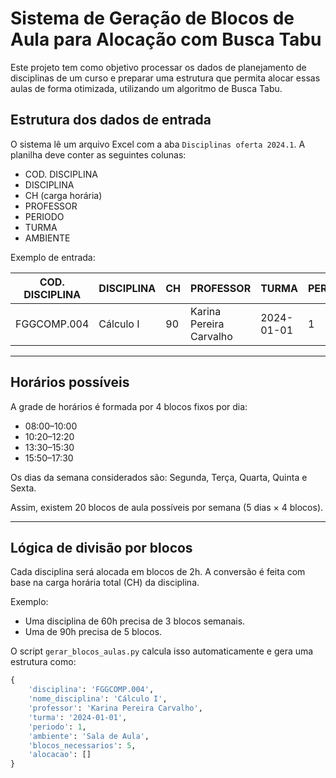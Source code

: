 # Sistema de Geração de Blocos de Aula para Alocação com Busca Tabu

Este projeto tem como objetivo processar os dados de planejamento de disciplinas de um curso e preparar uma estrutura que permita alocar essas aulas de forma otimizada, utilizando um algoritmo de Busca Tabu.

## Estrutura dos dados de entrada

O sistema lê um arquivo Excel com a aba `Disciplinas oferta 2024.1`. A planilha deve conter as seguintes colunas:

- COD. DISCIPLINA
- DISCIPLINA
- CH (carga horária)
- PROFESSOR
- PERIODO
- TURMA
- AMBIENTE

Exemplo de entrada:

| COD. DISCIPLINA | DISCIPLINA         | CH  | PROFESSOR              | TURMA       | PERIODO | AMBIENTE                    |
|------------------|---------------------|------|--------------------------|--------------|----------|-------------------------------|
| FGGCOMP.004       | Cálculo I             | 90  | Karina Pereira Carvalho | 2024-01-01 | 1        | Sala de Aula                |

---

## Horários possíveis

A grade de horários é formada por 4 blocos fixos por dia:

- 08:00–10:00
- 10:20–12:20
- 13:30–15:30
- 15:50–17:30

Os dias da semana considerados são: Segunda, Terça, Quarta, Quinta e Sexta.

Assim, existem 20 blocos de aula possíveis por semana (5 dias × 4 blocos).

---

## Lógica de divisão por blocos

Cada disciplina será alocada em blocos de 2h. A conversão é feita com base na carga horária total (CH) da disciplina.

Exemplo:
- Uma disciplina de 60h precisa de 3 blocos semanais.
- Uma de 90h precisa de 5 blocos.

O script `gerar_blocos_aulas.py` calcula isso automaticamente e gera uma estrutura como:

```python
{
    'disciplina': 'FGGCOMP.004',
    'nome_disciplina': 'Cálculo I',
    'professor': 'Karina Pereira Carvalho',
    'turma': '2024-01-01',
    'periodo': 1,
    'ambiente': 'Sala de Aula',
    'blocos_necessarios': 5,
    'alocacao': []  
}
